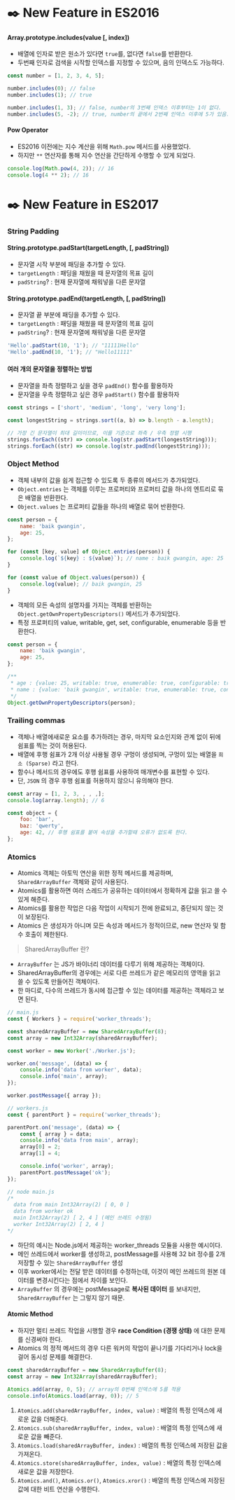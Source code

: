 # ✒️ New Feature in ES2016

#### Array.prototype.includes(value [, index])

-   배열에 인자로 받은 원소가 있다면 `true`를, 없다면 `false`를 반환한다.
-   두번째 인자로 검색을 시작할 인덱스를 지정할 수 있으며, 음의 인덱스도 가능하다.

```javascript
const number = [1, 2, 3, 4, 5];

number.includes(0); // false
number.includes(1); // true

number.includes(1, 3); // false, number의 3번째 인덱스 이후부터는 1이 없다.
number.includes(5, -2); // true, number의 끝에서 2번째 인덱스 이후에 5가 있음.
```

#### Pow Operator

-   ES2016 이전에는 지수 계산을 위해 `Math.pow` 메서드를 사용했었다.
-   하지만 `**` 연산자를 통해 지수 연산을 간단하게 수행할 수 있게 되었다.

```javascript
console.log(Math.pow(4, 2)); // 16
console.log(4 ** 2); // 16
```

# ✒️ New Feature in ES2017

### String Padding

#### String.prototype.padStart(targetLength, [, padString])

-   문자열 시작 부분에 패딩을 추가할 수 있다.
-   `targetLength` : 패딩을 채웠을 때 문자열의 목표 길이
-   `padString`? : 현재 문자열에 채워넣을 다른 문자열

#### String.prototype.padEnd(targetLength, [, padString])

-   문자열 끝 부분에 패딩을 추가할 수 있다.
-   `targetLength` : 패딩을 채웠을 때 문자열의 목표 길이
-   `padString`? : 현재 문자열에 채워넣을 다른 문자열

```javascript
'Hello'.padStart(10, '1'); // "11111Hello"
'Hello'.padEnd(10, '1'); // "Hello11111"
```

#### 여러 개의 문자열을 정렬하는 방법

-   문자열을 좌측 정렬하고 싶을 경우 `padEnd()` 함수를 활용하자
-   문자열을 우측 정렬하고 싶은 경우 `padStart()` 함수를 활용하자

```javascript
const strings = ['short', 'medium', 'long', 'very long'];

const longestString = strings.sort((a, b) => b.length - a.length);

// 가장 긴 문자열이 최대 길이이므로, 이를 기준으로 좌측 / 우측 정렬 시행
strings.forEach((str) => console.log(str.padStart(longestString)));
strings.forEach((str) => console.log(str.padEnd(longestString)));
```

### Object Method

-   객체 내부의 값을 쉽게 접근할 수 있도록 두 종류의 메서드가 추가되었다.
-   `Object.entries` 는 객체를 이루는 프로퍼티와 프로퍼티 값을 하나의 엔트리로 묶은 배열을 반환한다.
-   `Object.values` 는 프로퍼티 값들을 하나의 배열로 묶어 반환한다.

```javascript
const person = {
    name: 'baik gwangin',
    age: 25,
};

for (const [key, value] of Object.entries(person)) {
    console.log(`${key} : ${value}`); // name : baik gwangin, age: 25
}

for (const value of Object.values(person)) {
    console.log(value); // baik gwangin, 25
}
```

-   객체의 모든 속성의 설명자를 가지는 객체를 반환하는 `Object.getOwnPropertyDescriptors()` 메서드가 추가되었다.
-   특정 프로퍼티의 value, writable, get, set, configurable, enumerable 등을 반환한다.

```javascript
const person = {
    name: 'baik gwangin',
    age: 25,
};

/**
 * age : {value: 25, writable: true, enumerable: true, configurable: true}
 * name : {value: 'baik gwangin', writable: true, enumerable: true, configurable: true}
 */
Object.getOwnPropertyDescriptors(person);
```

### Trailing commas

-   객체나 배열에새로운 요소를 추가하려는 경우, 마지막 요소인지와 관계 없이 뒤에 쉼표를 찍는 것이 허용된다.
-   배열에 후행 쉼표가 2개 이상 사용될 경우 구멍이 생성되며, 구멍이 있는 배열을 `희소 (Sparse)` 라고 한다.
-   함수나 메서드의 경우에도 후행 쉼표를 사용하여 매개변수를 표현할 수 있다.
-   단, `JSON` 의 경우 후행 쉼표를 허용하지 않으니 유의해야 한다.

```javascript
const array = [1, 2, 3, , , ,];
console.log(array.length); // 6

const object = {
    foo: 'bar',
    baz: 'qwerty',
    age: 42, // 후행 쉼표를 붙여 속성을 추가할때 오류가 없도록 한다.
};
```

### Atomics

-   Atomics 객체는 아토믹 연산을 위한 정적 메서드를 제공하며, `SharedArrayBuffer` 객체와 같이 사용된다.
-   Atomics를 활용하면 여러 스레드가 공유하는 데이터에서 정확하게 값을 읽고 쓸 수 있게 해준다.
-   Atomics를 활용한 작업은 다음 작업이 시작되기 전에 완료되고, 중단되지 않는 것이 보장된다.
-   Atomics 은 생성자가 아니며 모든 속성과 메서드가 정적이므로, new 연산자 및 함수 호출이 제한된다.

> SharedArrayBuffer 란?

-   `ArrayBuffer` 는 JS가 바이너리 데이터를 다루기 위해 제공하는 객체이다.
-   SharedArrayBuffer의 경우에는 서로 다른 쓰레드가 같은 메모리의 영역을 읽고 쓸 수 있도록 만들어진 객체이다.
-   한 마디로, 다수의 쓰레드가 동시에 접근할 수 있는 데이터를 제공하는 객체라고 보면 된다.

```javascript
// main.js
const { Workers } = require('worker_threads');

const sharedArrayBuffer = new SharedArrayBuffer(8);
const array = new Int32Array(sharedArrayBuffer);

const worker = new Worker('./Worker.js');

worker.on('message', (data) => {
    console.info('data from worker', data);
    console.info('main', array);
});

worker.postMessage({ array });

// workers.js
const { parentPort } = require('worker_threads');

parentPort.on('message', (data) => {
    const { array } = data;
    console.info('data from main', array);
    array[0] = 2;
    array[1] = 4;

    console.info('worker', array);
    parentPort.postMessage('ok');
});

// node main.js
/*
  data from main Int32Array(2) [ 0, 0 ]
  data from worker ok
  main Int32Array(2) [ 2, 4 ] (메인 쓰레드 수정됨)
  worker Int32Array(2) [ 2, 4 ] 
*/
```

-   하단의 예시는 Node.js에서 제공하는 worker_threads 모듈을 사용한 예시이다.
-   메인 쓰레드에서 worker를 생성하고, postMessage를 사용해 32 bit 정수를 2개 저장할 수 있는 `SharedArrayBuffer` 생성
-   이후 worker에서는 전달 받은 데이터를 수정하는데, 이것이 메인 쓰레드의 원본 데이터를 변경시킨다는 점에서 차이를 보인다.
-   `ArrayBuffer` 의 경우에는 postMessage로 **복사된 데이터** 를 보내지만, `SharedArrayBuffer` 는 그렇지 않기 때문.

#### Atomic Method

-   하지만 멀티 쓰레드 작업을 시행할 경우 **race Condition (경쟁 상태)** 에 대한 문제를 신경써야 한다.
-   Atomics 의 정적 메서드의 경우 다른 워커의 작업이 끝나기를 기다리거나 lock을 걸어 동시성 문제를 해결한다.

```javascript
const sharedArrayBuffer = new SharedArrayBuffer(8);
const array = new Int32Array(sharedArrayBuffer);

Atomics.add(array, 0, 5); // array의 0번째 인덱스에 5를 적용
console.info(Atomics.load(array, 0)); // 5
```

1. `Atomics.add(sharedArrayBuffer, index, value)` : 배열의 특정 인덱스에 새로운 값을 더해준다.
2. `Atomics.sub(sharedArrayBuffer, index, value)` : 배열의 특정 인덱스에 새로운 값을 빼준다.
3. `Atomics.load(sharedArrayBuffer, index)` : 배열의 특정 인덱스에 저장된 값을 가져온다.
4. `Atomics.store(sharedArrayBuffer, index, value)` : 배열의 특정 인덱스에 새로운 값을 저장한다.
5. `Atomics.and()`, `Atomics.or()`, `Atomics.xror()` : 배열의 특정 인덱스에 저장된 값에 대한 비트 연산을 수행한다.
